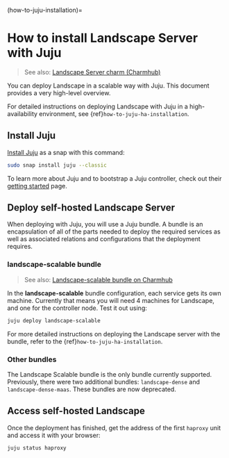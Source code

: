 (how-to-juju-installation)=
# How to install Landscape Server with Juju

> See also: [Landscape Server charm (Charmhub)](https://charmhub.io/landscape-server)

You can deploy Landscape in a scalable way with Juju. This document provides a very high-level overview. 

For detailed instructions on deploying Landscape with Juju in a high-availability environment, see {ref}`how-to-juju-ha-installation`.

## Install Juju

[Install Juju](https://canonical-juju.readthedocs-hosted.com/en/latest/user/howto/manage-juju/) as a snap with this command:

```bash
sudo snap install juju --classic
```

To learn more about Juju and to bootstrap a Juju controller, check out their [getting started](https://canonical-juju.readthedocs-hosted.com/en/latest/user/tutorial/) page.

## Deploy self-hosted Landscape Server

When deploying with Juju, you will use a Juju bundle. A bundle is an encapsulation of all of the parts needed to deploy the required services as well as associated relations and configurations that the deployment requires.


### landscape-scalable bundle

> See also: [Landscape-scalable bundle on Charmhub](https://charmhub.io/landscape-scalable)

In the **landscape-scalable** bundle configuration, each service gets its own machine. Currently that means you will need 4 machines for Landscape, and one for the controller node. Test it out using:

```bash
juju deploy landscape-scalable
```

For more detailed instructions on deploying the Landscape server with the bundle, refer to the {ref}`how-to-juju-ha-installation`.

### Other bundles

The Landscape Scalable bundle is the only bundle currently supported. Previously, there were two additional bundles: `landscape-dense` and `landscape-dense-maas`. These bundles are now deprecated.

## Access self-hosted Landscape

Once the deployment has finished, get the address of the first `haproxy` unit and access it with your browser:

```bash
juju status haproxy
```
